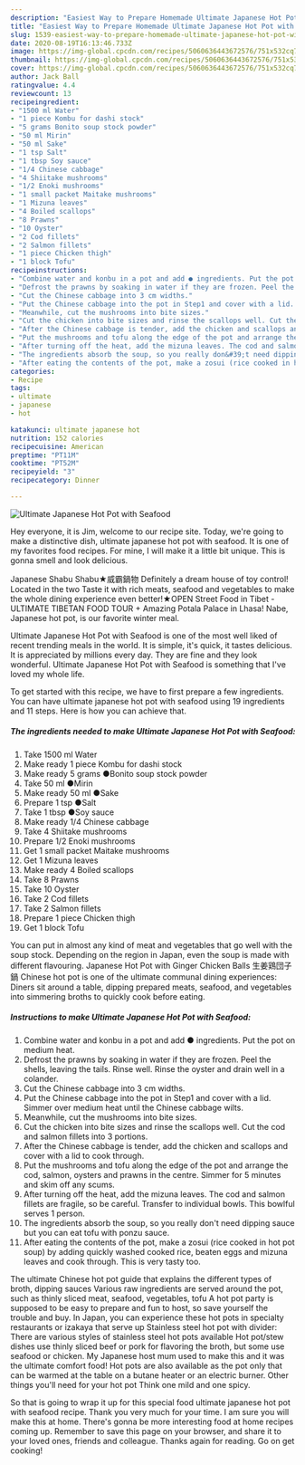 ```yaml
---
description: "Easiest Way to Prepare Homemade Ultimate Japanese Hot Pot with Seafood"
title: "Easiest Way to Prepare Homemade Ultimate Japanese Hot Pot with Seafood"
slug: 1539-easiest-way-to-prepare-homemade-ultimate-japanese-hot-pot-with-seafood
date: 2020-08-19T16:13:46.733Z
image: https://img-global.cpcdn.com/recipes/5060636443672576/751x532cq70/ultimate-japanese-hot-pot-with-seafood-recipe-main-photo.jpg
thumbnail: https://img-global.cpcdn.com/recipes/5060636443672576/751x532cq70/ultimate-japanese-hot-pot-with-seafood-recipe-main-photo.jpg
cover: https://img-global.cpcdn.com/recipes/5060636443672576/751x532cq70/ultimate-japanese-hot-pot-with-seafood-recipe-main-photo.jpg
author: Jack Ball
ratingvalue: 4.4
reviewcount: 13
recipeingredient:
- "1500 ml Water"
- "1 piece Kombu for dashi stock"
- "5 grams Bonito soup stock powder"
- "50 ml Mirin"
- "50 ml Sake"
- "1 tsp Salt"
- "1 tbsp Soy sauce"
- "1/4 Chinese cabbage"
- "4 Shiitake mushrooms"
- "1/2 Enoki mushrooms"
- "1 small packet Maitake mushrooms"
- "1 Mizuna leaves"
- "4 Boiled scallops"
- "8 Prawns"
- "10 Oyster"
- "2 Cod fillets"
- "2 Salmon fillets"
- "1 piece Chicken thigh"
- "1 block Tofu"
recipeinstructions:
- "Combine water and konbu in a pot and add ● ingredients. Put the pot on medium heat."
- "Defrost the prawns by soaking in water if they are frozen. Peel the shells, leaving the tails. Rinse well. Rinse the oyster and drain well in a colander."
- "Cut the Chinese cabbage into 3 cm widths."
- "Put the Chinese cabbage into the pot in Step1 and cover with a lid. Simmer over medium heat until the Chinese cabbage wilts."
- "Meanwhile, cut the mushrooms into bite sizes."
- "Cut the chicken into bite sizes and rinse the scallops well. Cut the cod and salmon fillets into 3 portions."
- "After the Chinese cabbage is tender, add the chicken and scallops and cover with a lid to cook through."
- "Put the mushrooms and tofu along the edge of the pot and arrange the cod, salmon, oysters and prawns in the centre. Simmer for 5 minutes and skim off any scums."
- "After turning off the heat, add the mizuna leaves. The cod and salmon fillets are fragile, so be careful. Transfer to individual bowls. This bowlful serves 1 person."
- "The ingredients absorb the soup, so you really don&#39;t need dipping sauce but you can eat tofu with ponzu sauce."
- "After eating the contents of the pot, make a zosui (rice cooked in hot pot soup) by adding quickly washed cooked rice, beaten eggs and mizuna leaves and cook through. This is very tasty too."
categories:
- Recipe
tags:
- ultimate
- japanese
- hot

katakunci: ultimate japanese hot 
nutrition: 152 calories
recipecuisine: American
preptime: "PT11M"
cooktime: "PT52M"
recipeyield: "3"
recipecategory: Dinner

---
```



![Ultimate Japanese Hot Pot with Seafood](https://img-global.cpcdn.com/recipes/5060636443672576/751x532cq70/ultimate-japanese-hot-pot-with-seafood-recipe-main-photo.jpg)

Hey everyone, it is Jim, welcome to our recipe site. Today, we're going to make a distinctive dish, ultimate japanese hot pot with seafood. It is one of my favorites food recipes. For mine, I will make it a little bit unique. This is gonna smell and look delicious.

Japanese Shabu Shabu★威霸鍋物 Definitely a dream house of toy control! Located in the two Taste it with rich meats, seafood and vegetables to make the whole dining experience even better!★OPEN Street Food in Tibet - ULTIMATE TIBETAN FOOD TOUR + Amazing Potala Palace in Lhasa! Nabe, Japanese hot pot, is our favorite winter meal.

Ultimate Japanese Hot Pot with Seafood is one of the most well liked of recent trending meals in the world. It is simple, it's quick, it tastes delicious. It is appreciated by millions every day. They are fine and they look wonderful. Ultimate Japanese Hot Pot with Seafood is something that I've loved my whole life.


To get started with this recipe, we have to first prepare a few ingredients. You can have ultimate japanese hot pot with seafood using 19 ingredients and 11 steps. Here is how you can achieve that.

<!--inarticleads1-->

##### The ingredients needed to make Ultimate Japanese Hot Pot with Seafood:

1. Take 1500 ml Water
1. Make ready 1 piece Kombu for dashi stock
1. Make ready 5 grams ●Bonito soup stock powder
1. Take 50 ml ●Mirin
1. Make ready 50 ml ●Sake
1. Prepare 1 tsp ●Salt
1. Take 1 tbsp ●Soy sauce
1. Make ready 1/4 Chinese cabbage
1. Take 4 Shiitake mushrooms
1. Prepare 1/2 Enoki mushrooms
1. Get 1 small packet Maitake mushrooms
1. Get 1 Mizuna leaves
1. Make ready 4 Boiled scallops
1. Take 8 Prawns
1. Take 10 Oyster
1. Take 2 Cod fillets
1. Take 2 Salmon fillets
1. Prepare 1 piece Chicken thigh
1. Get 1 block Tofu


You can put in almost any kind of meat and vegetables that go well with the soup stock. Depending on the region in Japan, even the soup is made with different flavouring. Japanese Hot Pot with Ginger Chicken Balls 生姜鶏団子鍋 Chinese hot pot is one of the ultimate communal dining experiences: Diners sit around a table, dipping prepared meats, seafood, and vegetables into simmering broths to quickly cook before eating. 

<!--inarticleads2-->

##### Instructions to make Ultimate Japanese Hot Pot with Seafood:

1. Combine water and konbu in a pot and add ● ingredients. Put the pot on medium heat.
1. Defrost the prawns by soaking in water if they are frozen. Peel the shells, leaving the tails. Rinse well. Rinse the oyster and drain well in a colander.
1. Cut the Chinese cabbage into 3 cm widths.
1. Put the Chinese cabbage into the pot in Step1 and cover with a lid. Simmer over medium heat until the Chinese cabbage wilts.
1. Meanwhile, cut the mushrooms into bite sizes.
1. Cut the chicken into bite sizes and rinse the scallops well. Cut the cod and salmon fillets into 3 portions.
1. After the Chinese cabbage is tender, add the chicken and scallops and cover with a lid to cook through.
1. Put the mushrooms and tofu along the edge of the pot and arrange the cod, salmon, oysters and prawns in the centre. Simmer for 5 minutes and skim off any scums.
1. After turning off the heat, add the mizuna leaves. The cod and salmon fillets are fragile, so be careful. Transfer to individual bowls. This bowlful serves 1 person.
1. The ingredients absorb the soup, so you really don&#39;t need dipping sauce but you can eat tofu with ponzu sauce.
1. After eating the contents of the pot, make a zosui (rice cooked in hot pot soup) by adding quickly washed cooked rice, beaten eggs and mizuna leaves and cook through. This is very tasty too.


The ultimate Chinese hot pot guide that explains the different types of broth, dipping sauces Various raw ingredients are served around the pot, such as thinly sliced meat, seafood, vegetables, tofu A hot pot party is supposed to be easy to prepare and fun to host, so save yourself the trouble and buy. In Japan, you can experience these hot pots in specialty restaurants or izakaya that serve up Stainless steel hot pot with divider: There are various styles of stainless steel hot pots available Hot pot/stew dishes use thinly sliced beef or pork for flavoring the broth, but some use seafood or chicken. My Japanese host mum used to make this and it was the ultimate comfort food! Hot pots are also available as the pot only that can be warmed at the table on a butane heater or an electric burner. Other things you&#39;ll need for your hot pot Think one mild and one spicy. 

So that is going to wrap it up for this special food ultimate japanese hot pot with seafood recipe. Thank you very much for your time. I am sure you will make this at home. There's gonna be more interesting food at home recipes coming up. Remember to save this page on your browser, and share it to your loved ones, friends and colleague. Thanks again for reading. Go on get cooking!

